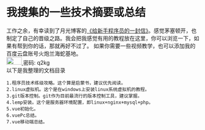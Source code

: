 # 我搜集的一些技术摘要或总结
工作之余，有幸读到了月光博客的<a href="http://www.williamlong.info/archives/2700.html">《给新手程序员的一封信》</a>。感觉茅塞顿开，也制定了自己的晋级之路。我会把我感觉有用的教程放在这里，你可以浏览一下，如果有帮到你的话，那就再好不过了。
如果你需要一些视频教学，也可以添加我的百度云盘账号火炮兰海蛇基地。<br>
 <a href=" https://pan.baidu.com/s/1CBObyB4LtEAn2PLJzSD">
    <img width="40px" height="20px" src="https://github.com/itxiaoxiaosu/res/blob/master/baidu_cloud.jpg">
 </a>  密码: q2kg<br>
以下是我整理的文档目录<br>
```
1.程序员技术练级攻略。这个算是启蒙书，建议优先阅读。
2.linux虚拟机。这个是在windows上安装linux系统虚拟机的教程。
3.git版本控制。git作为目前最流行的版本控制工具，建议掌握。
4.lemp安装。这个是服务器环境配置，即linux+nginx+mysql+php。
5.vue初始化。
6.vuePc总结。
7.vue移动端总结。
```
